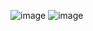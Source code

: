 ![image](https://user-images.githubusercontent.com/31929134/225364035-ac9da97f-9d76-49ca-8d99-8c5c123e7249.jpg)
![image](https://user-images.githubusercontent.com/31929134/225364303-5b33b84f-c526-44af-b801-c58254430c40.jpg)
